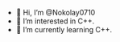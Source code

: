 - 👋 Hi, I’m @Nokolay0710
- 👀 I’m interested in C++.
- 🌱 I’m currently learning C++.

<!---
Nokolay0710/Nokolay0710 is a ✨ special ✨ repository because its `README.md` (this file) appears on your GitHub profile.
You can click the Preview link to take a look at your changes.
--->
